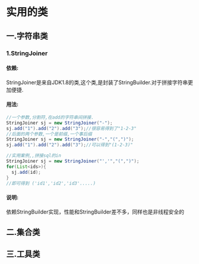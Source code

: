 # 实用的类

## 一.字符串类

### 1.StringJoiner

#### 依赖:

StringJoiner是来自JDK1.8的类,这个类,是封装了StringBuilder.对于拼接字符串更加便捷.

#### 用法:

```java
//一个参数,分割符,在add的字符串间拼接.
StringJoiner sj = new StringJoiner("-");
sj.add("1").add("2").add("3");//很容易得到了"1-2-3"
//后面的两个参数,一个是前缀,一个事后缀
StringJoiner sj = new StringJoiner("-","(",")");
sj.add("1").add("2").add("3");//可以得到"(1-2-3)"

//实用案例,,拼接sql的in
StringJoiner sj = new StringJoiner("','","(",")");
for(List<ids>){
  sj.add(id);
}
//即可得到 ('id1','id2','id3'.....)
```

#### 说明:

依赖StringBuilder实现，性能和StringBuilder差不多，同样也是非线程安全的

## 二.集合类

## 三.工具类